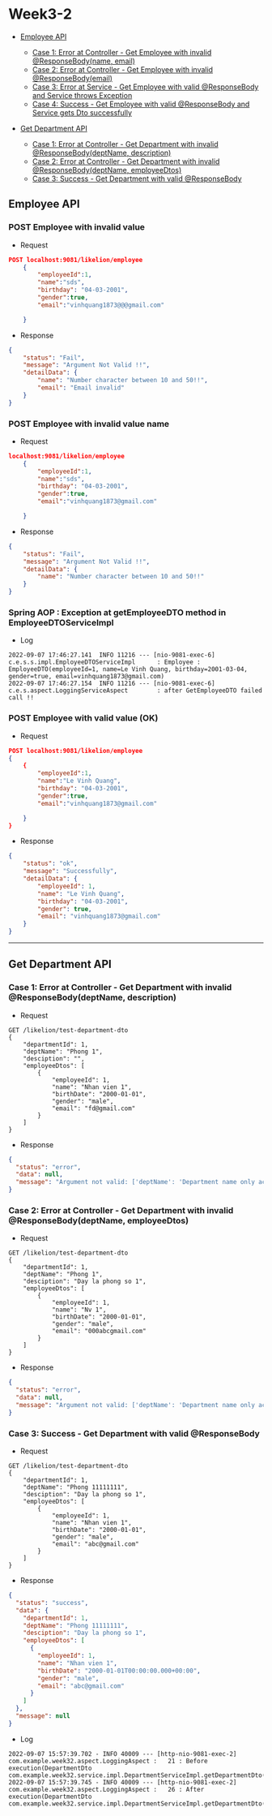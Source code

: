 # Week3-2

* [Employee API](#post-employee-api)
  * [Case 1: Error at Controller - Get Employee with invalid @ResponseBody(name, email)](#case-1-error-at-controller---get-employee-with-invalid-responsebodyname-email)
  * [Case 2: Error at Controller - Get Employee with invalid @ResponseBody(email)](#case-2-error-at-controller---get-employee-with-invalid-responsebodyemail)
  * [Case 3: Error at Service - Get Employee with valid @ResponseBody and Service throws Exception](#case-3-error-at-service---get-employee-with-valid-responsebody-and-service-throws-exception)
  * [Case 4: Success - Get Employee with valid @ResponseBody and Service gets Dto successfully](#case-4-success---get-employee-with-valid-responsebody-and-service-gets-dto-successfully)


* [Get Department API](#get-department-api)
  * [Case 1: Error at Controller - Get Department with invalid @ResponseBody(deptName, description)](#case-1-error-at-controller---get-department-with-invalid-responsebodydeptname-description)
  * [Case 2: Error at Controller - Get Department with invalid @ResponseBody(deptName, employeeDtos)](#case-2-error-at-controller---get-department-with-invalid-responsebodydeptname-employeedtos)
  * [Case 3: Success - Get Department with valid @ResponseBody](#case-3-success---get-department-with-valid-responsebody)


## Employee API
### POST Employee with invalid value
- Request

```json
POST localhost:9081/likelion/employee
    {
        "employeeId":1,
        "name":"sds",
        "birthday": "04-03-2001",
        "gender":true,
        "email":"vinhquang1873@@@gmail.com"

    }
```
- Response
```json
{
    "status": "Fail",
    "message": "Argument Not Valid !!",
    "detailData": {
        "name": "Number character between 10 and 50!!",
        "email": "Email invalid"
    }
}
```

### POST Employee with invalid value name
- Request

```json
localhost:9081/likelion/employee
    {
        "employeeId":1,
        "name":"sds",
        "birthday": "04-03-2001",
        "gender":true,
        "email":"vinhquang1873@gmail.com"

    }
```
- Response
```json
{
    "status": "Fail",
    "message": "Argument Not Valid !!",
    "detailData": {
        "name": "Number character between 10 and 50!!"
    }
}
```

### Spring AOP : Exception at getEmployeeDTO method in EmployeeDTOServiceImpl

- Log
```
2022-09-07 17:46:27.141  INFO 11216 --- [nio-9081-exec-6] c.e.s.s.impl.EmployeeDTOServiceImpl      : Employee : EmployeeDTO(employeeId=1, name=Le Vinh Quang, birthday=2001-03-04, gender=true, email=vinhquang1873@gmail.com) 
2022-09-07 17:46:27.154  INFO 11216 --- [nio-9081-exec-6] c.e.s.aspect.LoggingServiceAspect        : after GetEmployeeDTO failed call !!
```

### POST Employee with valid value (OK)
- Request

```json
POST localhost:9081/likelion/employee
{
    {
        "employeeId":1,
        "name":"Le Vinh Quang",
        "birthday": "04-03-2001",
        "gender":true,
        "email":"vinhquang1873@gmail.com"

    }
}
```
- Response
```json
{
    "status": "ok",
    "message": "Successfully",
    "detailData": {
        "employeeId": 1,
        "name": "Le Vinh Quang",
        "birthday": "04-03-2001",
        "gender": true,
        "email": "vinhquang1873@gmail.com"
    }
}
```
---
## Get Department API
### Case 1: Error at Controller - Get Department with invalid @ResponseBody(deptName, description)
- Request

```
GET /likelion/test-department-dto
{
    "departmentId": 1,
    "deptName": "Phong 1",
    "desciption": "",
    "employeeDtos": [
        {
            "employeeId": 1,
            "name": "Nhan vien 1",
            "birthDate": "2000-01-01",
            "gender": "male",
            "email": "fd@gmail.com"
        }
    ]
}
```
- Response
```json
{
  "status": "error",
  "data": null,
  "message": "Argument not valid: ['deptName': 'Department name only accept 10-50 characters', 'desciption': 'Desciption cannot be empty']"
}
```

### Case 2: Error at Controller - Get Department with invalid @ResponseBody(deptName, employeeDtos)
- Request

```
GET /likelion/test-department-dto
{
    "departmentId": 1,
    "deptName": "Phong 1",
    "desciption": "Day la phong so 1",
    "employeeDtos": [
        {
            "employeeId": 1,
            "name": "Nv 1",
            "birthDate": "2000-01-01",
            "gender": "male",
            "email": "000abcgmail.com"
        }
    ]
}
```
- Response
```json
{
  "status": "error",
  "data": null,
  "message": "Argument not valid: ['deptName': 'Department name only accept 10-50 characters', 'employeeDtos[0].email': 'Gmail address is not valid', 'employeeDtos[0].name': 'Name only accept 10-50 characters']"
}
```

### Case 3: Success - Get Department with valid @ResponseBody
- Request

```
GET /likelion/test-department-dto
{
    "departmentId": 1,
    "deptName": "Phong 11111111",
    "desciption": "Day la phong so 1",
    "employeeDtos": [
        {
            "employeeId": 1,
            "name": "Nhan vien 1",
            "birthDate": "2000-01-01",
            "gender": "male",
            "email": "abc@gmail.com"
        }
    ]
}
```
- Response
```json
{
  "status": "success",
  "data": {
    "departmentId": 1,
    "deptName": "Phong 11111111",
    "desciption": "Day la phong so 1",
    "employeeDtos": [
      {
        "employeeId": 1,
        "name": "Nhan vien 1",
        "birthDate": "2000-01-01T00:00:00.000+00:00",
        "gender": "male",
        "email": "abc@gmail.com"
      }
    ]
  },
  "message": null
}
```
- Log
```
2022-09-07 15:57:39.702 - INFO 40009 --- [http-nio-9081-exec-2] com.example.week32.aspect.LoggingAspect :   21 : Before execution(DepartmentDto com.example.week32.service.impl.DepartmentServiceImpl.getDepartmentDto(DepartmentDto))
2022-09-07 15:57:39.745 - INFO 40009 --- [http-nio-9081-exec-2] com.example.week32.aspect.LoggingAspect :   26 : After execution(DepartmentDto com.example.week32.service.impl.DepartmentServiceImpl.getDepartmentDto(DepartmentDto))
```



